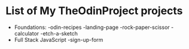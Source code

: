 # List of My TheOdinProject projects
- Foundations:
   -odin-recipes
   -landing-page
   -rock-paper-scissor
   -calculator
   -etch-a-sketch
- Full Stack JavaScript
   -sign-up-form
